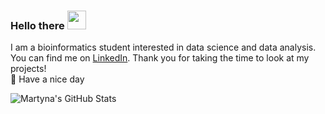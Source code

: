 ### Hello there <img src="https://raw.githubusercontent.com/MartinHeinz/MartinHeinz/master/wave.gif" width="30px">
I am a bioinformatics student interested in data science and data analysis. You can find me on [LinkedIn](https://www.linkedin.com/in/martyna-szulc-5101ab221/).
Thank you for taking the time to look at my projects! <br />🌷 Have a nice day 

  <img align="center" src="https://github-readme-stats.vercel.app/api?username=martynaszulc&show_icons=true&line_height=27&count_private=true&title_color=ffffff&text_color=c9cacc&icon_color=2bbc8a&bg_color=1d1f21" alt="Martyna's GitHub Stats" />
</a>

<!--
**martynaszulc/martynaszulc** is a ✨ _special_ ✨ repository because its `README.md` (this file) appears on your GitHub profile.

Here are some ideas to get you started:

- 🔭 I’m currently working on ...
- 🌱 I’m currently learning ...
- 👯 I’m looking to collaborate on ...
- 🤔 I’m looking for help with ...
- 💬 Ask me about ...
- 📫 How to reach me: ...
- 😄 Pronouns: ...
- ⚡ Fun fact: ...
-->
